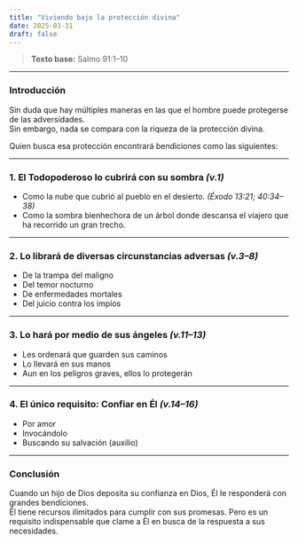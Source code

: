 ```yaml
---
title: "Viviendo bajo la protección divina"
date: 2025-03-31
draft: false
---
```


> **Texto base:** Salmo 91:1–10

---

### Introducción

Sin duda que hay múltiples maneras en las que el hombre puede protegerse de las adversidades.  
Sin embargo, nada se compara con la riqueza de la protección divina.  

Quien busca esa protección encontrará bendiciones como las siguientes:

---

### 1. El Todopoderoso lo cubrirá con su sombra *(v.1)*

- Como la nube que cubrió al pueblo en el desierto. *(Éxodo 13:21; 40:34–38)*
- Como la sombra bienhechora de un árbol donde descansa el viajero que ha recorrido un gran trecho.

---

### 2. Lo librará de diversas circunstancias adversas *(v.3–8)*

- De la trampa del maligno  
- Del temor nocturno  
- De enfermedades mortales  
- Del juicio contra los impíos

---

### 3. Lo hará por medio de sus ángeles *(v.11–13)*

- Les ordenará que guarden sus caminos  
- Lo llevará en sus manos  
- Aun en los peligros graves, ellos lo protegerán

---

### 4. El único requisito: Confiar en Él *(v.14–16)*

- Por amor  
- Invocándolo  
- Buscando su salvación (auxilio)

---

### Conclusión

Cuando un hijo de Dios deposita su confianza en Dios, Él le responderá con grandes bendiciones.  
Él tiene recursos ilimitados para cumplir con sus promesas. Pero es un requisito indispensable que clame a Él en busca de la respuesta a sus necesidades.